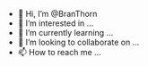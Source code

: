 - 👋 Hi, I’m @BranThorn
- 👀 I’m interested in ...
- 🌱 I’m currently learning ...
- 💞️ I’m looking to collaborate on ...
- 📫 How to reach me ...

<!---
BranThorn/BranThorn is a ✨ special ✨ repository because its `README.md` (this file) appears on your GitHub profile.
You can click the Preview link to take a look at your changes.
--->
